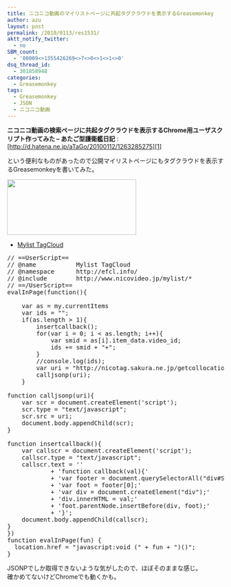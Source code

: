```yaml
---
title: ニコニコ動画のマイリストページに共起タグクラウドを表示するGreasemonkey
author: azu
layout: post
permalink: /2010/0113/res1531/
aktt_notify_twitter:
  - no
SBM_count:
  - '00009<>1355426269<>7<>0<>1<>1<>0'
dsq_thread_id:
  - 301858948
categories:
  - Greasemonkey
tags:
  - Greasemonkey
  - JSON
  - ニコニコ動画
---
```

**ニコニコ動画の検索ページに共起タグクラウドを表示するChrome用ユーザスクリプト作ってみた &#8211; あたご型護衛艦日記**
:   [http://d.hatena.ne.jp/aTaGo/20100112/1263285275][1]

という便利なものがあったので公開マイリストページにもタグクラウドを表示するGreasemonkeyを書いてみた。

[<img class="alignnone size-medium wp-image-1533" title="sshot-2010-01-13-" src="http://efcl.infol/wp-content/uploads/2010/01/sshot-2010-01-13-1-300x129.png" alt="" width="300" height="129" />][2]

*   [Mylist TagCloud][3]

<pre class="brush:javascript;">// ==UserScript==
// @name           Mylist TagCloud
// @namespace      http://efcl.info/
// @include        http://www.nicovideo.jp/mylist/*
// ==/UserScript==
evalInPage(function(){

	var as = my.currentItems
	var ids = "";
	if(as.length &#62; 1){
		insertcallback();
		for(var i = 0; i &#60; as.length; i++){
			var smid = as&#91;i&#93;.item_data.video_id;
			ids += smid + "+";
		}
		//console.log(ids);
		var uri = "http://nicotag.sakura.ne.jp/getcollocationtag.php?smid=" + ids + "&rand=" + Math.floor(Math.random()*1000);;
		calljsonp(uri);
	}

function calljsonp(uri){
	var scr = document.createElement('script');
	scr.type = "text/javascript";
	scr.src = uri;
	document.body.appendChild(scr);
}

function insertcallback(){
	var callscr = document.createElement('script');
	callscr.type = "text/javascript";
	callscr.text = ''
			+ 'function callback(val){'
			+ 'var footer = document.querySelectorAll("div#SYS_box_mylist_body");'
			+ 'var foot = footer&#91;0&#93;;'
			+ 'var div = document.createElement("div");'
			+ 'div.innerHTML = val;'
			+ 'foot.parentNode.insertBefore(div, foot);'
			+ '}';
	document.body.appendChild(callscr);
}
})
function evalInPage(fun) {
  location.href = "javascript:void (" + fun + ")()";
}
</pre>

JSONPでしか取得できないような気がしたので、ほぼそのままな感じ。  
確かめてないけどChromeでも動くかも。

 [1]: http://d.hatena.ne.jp/aTaGo/20100112/1263285275 "ニコニコ動画の検索ページに共起タグクラウドを表示するChrome用ユーザスクリプト作ってみた - あたご型護衛艦日記"
 [2]: http://efcl.infol/wp-content/uploads/2010/01/sshot-2010-01-13-1.png
 [3]: http://gist.github.com/raw/275310/b111171970596648f75432d0febf16e837a6eb0c/Mylist%20TagCloud.user.js